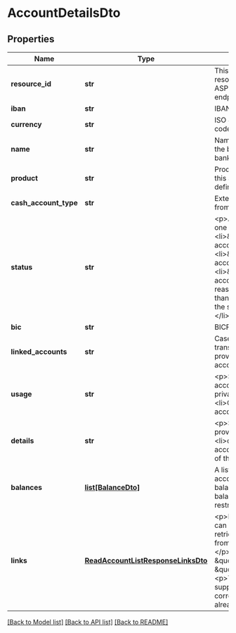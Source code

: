 # AccountDetailsDto

## Properties
Name | Type | Description | Notes
------------ | ------------- | ------------- | -------------
**resource_id** | **str** | This shall be filled, if addressable resource are created by the ASPSP on the /accounts endpoint. | [optional] 
**iban** | **str** | IBAN of an account. | [optional] 
**currency** | **str** | ISO 4217 Alpha 3 currency code. | [optional] 
**name** | **str** | Name of the account given by the bank or the PSU in online-banking. | [optional] 
**product** | **str** | Product name of the bank for this account, proprietary definition. | [optional] 
**cash_account_type** | **str** | ExternalCashAccountType1Code from ISO 20022. | [optional] 
**status** | **str** | &lt;p&gt;Account status. The value is one of the following:&lt;/p&gt;  &lt;ul&gt;    &lt;li&gt;\&quot;enabled\&quot;: account is available&lt;/li&gt;    &lt;li&gt;\&quot;deleted\&quot;: account is terminated&lt;/li&gt;    &lt;li&gt;\&quot;blocked\&quot;: account is blocked e.g. for legal reasons. If this field is not used, than the account is available in the sense of this specification.&lt;/li&gt;  &lt;/ul&gt; | [optional] 
**bic** | **str** | BICFI. | [optional] 
**linked_accounts** | **str** | Case of a set of pending card transactions, the APSP will provide the relevant cash account the card is set up on. | [optional] 
**usage** | **str** | &lt;p&gt;Specifies the usage of the account&lt;/p&gt;  &lt;ul&gt;    &lt;li&gt;PRIV: private personal account&lt;/li&gt;    &lt;li&gt;ORGA: professional account&lt;/li&gt;  &lt;/ul&gt; | [optional] 
**details** | **str** | &lt;p&gt;Specifications that might be provided by the ASPSP&lt;/p&gt;  &lt;ul&gt;    &lt;li&gt;characteristics of the account&lt;/li&gt;    &lt;li&gt;characteristics of the relevant card&lt;/li&gt;  &lt;/ul&gt; | [optional] 
**balances** | [**list[BalanceDto]**](BalanceDto.md) | A list of balances regarding this account, e.g. the current balance, the last booked balance. The list migght be restricted to the current ballance. | [optional] 
**links** | [**ReadAccountListResponseLinksDto**](ReadAccountListResponseLinksDto.md) | &lt;p&gt;Links to the account, which can be directly used for retrieving account information from this dedicated account.&lt;/p&gt;  &lt;p&gt;Links to \&quot;balances\&quot; and/or \&quot;transactions\&quot;&lt;/p&gt;  &lt;p&gt;These links are only supported, when the corresponding consent has been already granted.&lt;/p&gt; | [optional] 

[[Back to Model list]](../README.md#documentation-for-models) [[Back to API list]](../README.md#documentation-for-api-endpoints) [[Back to README]](../README.md)


